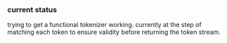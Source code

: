 ### current status
trying to get a functional tokenizer working. currently at the step of matching each token to ensure validity before
returning the token stream.